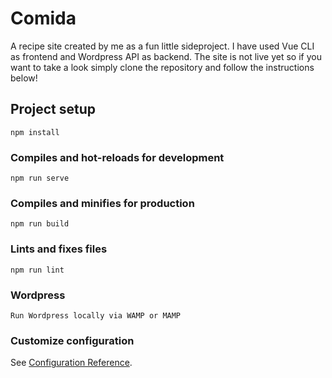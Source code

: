 # Comida
A recipe site created by me as a fun little sideproject. I have used Vue CLI as frontend and Wordpress API as backend.
The site is not live yet so if you want to take a look simply clone the repository and follow the instructions below!
## Project setup
```
npm install
```

### Compiles and hot-reloads for development
```
npm run serve
```

### Compiles and minifies for production
```
npm run build
```

### Lints and fixes files
```
npm run lint
```
### Wordpress
```
Run Wordpress locally via WAMP or MAMP
```

### Customize configuration
See [Configuration Reference](https://cli.vuejs.org/config/).
